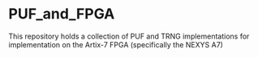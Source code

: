 # PUF_and_FPGA
This repository holds a collection of PUF and TRNG implementations for implementation on the Artix-7 FPGA (specifically the NEXYS A7)
